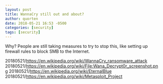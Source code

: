 ```yaml
---
layout: post
title: WannaCry still out and about?
author: quorten
date: 2018-05-21 16:53 -0500
categories: [security]
tags: [security]
---
```


Why?  People are still taking measures to try to stop this, like
setting up firewall rules to block SMB to the Internet.

20180521/https://en.wikipedia.org/wiki/WannaCry_ransomware_attack
20180521/https://en.wikipedia.org/wiki/File:Wana_Decrypt0r_screenshot.png
20180521/https://en.wikipedia.org/wiki/EternalBlue
20180521/https://en.wikipedia.org/wiki/Metasploit_Project

